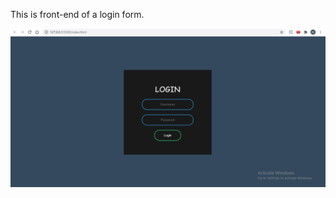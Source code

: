 This is front-end of a login form.



![Result](https://github.com/nootz1999/Learning/blob/main/Login/Login.png)









